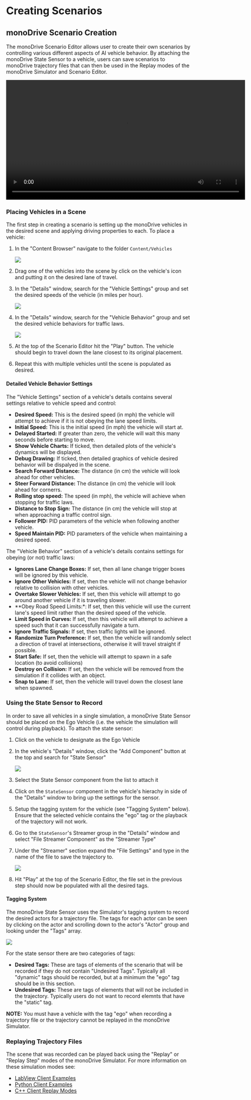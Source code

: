 # Creating Scenarios

## monoDrive Scenario Creation

The monoDrive Scenario Editor allows user to create their own scenarios by 
controlling various different aspects of AI vehicle behavior. By attaching
the monoDrive State Sensor to a vehicle, users can save scenarios to monoDrive
trajectory files that can then be used in the Replay modes of the monoDrive
Simulator and Scenario Editor.

<video width=650px autoplay loop>
    <source src="http://cdn.monodrive.io/readthedocs/scenario_editor_recording.mp4" type="video/mp4">
</video>

### Placing Vehicles in a Scene

The first step in creating a scenario is setting up the monoDrive vehicles in 
the desired scene and applying driving properties to each. To place a vehicle:

1. In the "Content Browser" navigate to the folder `Content/Vehicles`

    <div class="img_container">
      <img class='wide_img' src="../imgs/content_browser_vehicles.png"/>
    </div>

1. Drag one of the vehicles into the scene by click on the vehicle's icon
and putting it on the desired lane of travel.

1. In the "Details" window, search for the "Vehicle Settings" group and set
the desired speeds of the vehicle (in miles per hour).

    <div class="img_container">
      <img class='lg_img' src="../imgs/vehicle_settings_details.png"/>
    </div>

1. In the "Details" window, search for the "Vehicle Behavior" group and set the
desired vehicle behaviors for traffic laws.

    <div class="img_container">
      <img class='lg_img' src="../imgs/vehicle_behavior_details.png"/>
    </div>

1. At the top of the Scenario Editor hit the "Play" button. The vehicle should 
begin to travel down the lane closest to its original placement. 

1. Repeat this with multiple vehicles until the scene is populated as desired.

#### Detailed Vehicle Behavior Settings

The "Vehicle Settings" section of a vehicle's details contains several settings
relative to vehicle speed and control:

* **Desired Speed:** This is the desired speed (in mph) the vehicle will attempt to achieve if it is not obeying the lane speed limits.
* **Initial Speed:** This is the initial speed (in mph) the vehicle will start at.
* **Delayed Started:** If greater than zero, the vehicle will wait this many seconds before starting to move.
* **Show Vehicle Charts:** If ticked, then detailed plots of the vehicle's dynamics will be displayed.
* **Debug Drawing:** If ticked, then detailed graphics of vehicle desired behavior will be dispalyed in the scene.
* **Search Forward Distance:** The distance (in cm) the vehicle will look ahead for other vehicles.
* **Steer Forward Distance:** The distance (in cm) the vehicle will look ahead for cornerrs.
* **Rolling stop speed:** The speed (in mph), the vehicle will achieve when stopping for traffic laws.
* **Distance to Stop Sign:** The distance (in cm) the vehicle will stop at when approaching a traffic control sign.
* **Follower PID:** PID parameters of the vehicle when following another vehicle.
* **Speed Maintain PID:** PID parameters of the vehicle when maintaining a desired speed.

The "Vehicle Behavior" section of a vehicle's details contains settings for 
obeying (or not) traffic laws:

* **Ignores Lane Change Boxes:** If set, then all lane change trigger boxes will be ignored by this vehicle.
* **Ignore Other Vehicles:** If set, then the vehicle will not change behavior relative to collision with other vehicles.
* **Overtake Slower Vehicles:** If set, then this vehicle will attempt to go around another vehicle if it is traveling slower.
* **Obey Road Speed Limits:*: If set, then this vehicle will use the current lane's speed limit rather than the desired speed of the vehicle.
* **Limit Speed in Curves:** If set, then this vehicle will attempt to achieve a speed such that it can successfully navigate a turn.
* **Ignore Traffic Signals:** If set, then traffic lights will be ignored.
* **Randomize Turn Preference:** If set, then the vehicle will randomly select a direction of travel at intersections, otherwise it will travel straight if possible.
* **Start Safe:** If set, then the vehicle will attempt to spawn in a safe location (to avoid collisions)
* **Destroy on Collision:** If set, then the vehicle will be removed from the simulation if it collides with an object.
* **Snap to Lane:** If set, then the vehicle will travel down the closest lane when spawned.


### Using the State Sensor to Record

In order to save all vehicles in a single simulation, a monoDrive State Sensor
should be placed on the Ego Vehicle (i.e. the vehicle the simulation will 
control during playback). To attach the state sensor:

1. Click on the vehicle to designate as the Ego Vehicle

1. In the vehicle's "Details" window, click the "Add Component" button at the top and search for "State Sensor"

    <div class="img_container">
      <img class='wide_img' src="../imgs/ego_vehicle_state_sensor.png"/>
    </div>

1. Select the State Sensor component from the list to attach it

1. Click on the `StateSensor` component in the vehicle's hierachy in side of the "Details" window to bring up the settings for the sensor.

1. Setup the tagging system for the vehicle (see "Tagging System" below). Ensure that the selected vehicle contains the "ego" tag or the playback of the trajectory will not work.

1. Go to the `StateSensor`'s Streamer group in the "Details" window and select "File Streamer Component" as the "Streamer Type"

1. Under the "Streamer" section expand the "File Settings" and type in the name of the file to save the trajectory to.

    <div class="img_container">
      <img class='lg_img' src="../imgs/state_sensor_streamer_type.png"/>
    </div>

1. Hit "Play" at the top of the Scenario Editor, the file set in the previous step should now be populated with all the desired tags.

#### Tagging System

The monoDrive State Sensor uses the Simulator's tagging system to record the 
desired actors for a trajectory file. The tags for each actor can be seen by 
clicking on the actor and scrolling down to the actor's "Actor" group and
looking under the "Tags" array. 

  <div class="img_container">
    <img class='lg_img' src="../imgs/vehicle_actor_tags.png"/>
  </div>

For the state sensor there are two categories of tags:

* **Desired Tags:** These are tags of elements of the scenario that will be recorded if they do not contain "Undesired Tags". Typically all "dynamic" tags should be recorded, but at a minimum the "ego" tag should be in this section.
* **Undesired Tags:** These are tags of elements that will not be included in the trajectory. Typically users do not want to record elemnts that have the "static" tag.

**NOTE:** You must have a vehicle with the tag "ego" when recording a trajectory 
file or the trajectory cannot be replayed in the monoDrive Simulator.

### Replaying Trajectory Files

The scene that was recorded can be played back using the "Replay" or "Replay 
Step" modes of the monoDrive Simulator. For more information on these simulation
modes see:

* [LabView Client Examples](../../../LV_client/quick_start/LabVIEW_run_examples)
* [Python Client Examples](../../../python_client/examples)
* [C++ Client Replay Modes](../../../cpp_client/cpp_examples)